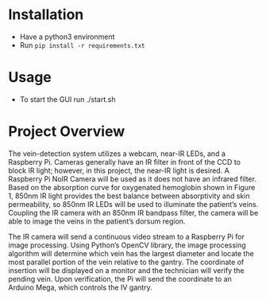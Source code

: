 # Installation

- Have a python3 environment
- Run ```pip install -r requirements.txt```

# Usage

- To start the GUI run ./start.sh

# Project Overview 

The vein-detection system utilizes a webcam, near-IR LEDs, and a Raspberry Pi. Cameras generally have an IR filter in
front of the CCD to block IR light; however, in this project, the near-IR light is desired. A Raspberry Pi NoIR Camera
will be used as it does not have an infrared filter. Based on the absorption curve for oxygenated hemoglobin shown in
Figure 1, 850nm IR light provides the best balance between absorptivity and skin permeability, so 850nm IR LEDs will be
used to illuminate the patient’s veins. Coupling the IR camera with an 850nm IR bandpass filter, the camera will be able
to image the veins in the patient’s dorsum region.

The IR camera will send a continuous video stream to a Raspberry Pi for image processing. Using Python’s OpenCV library,
the image processing algorithm will determine which vein has the largest diameter and locate the most parallel portion
of the vein relative to the gantry. The coordinate of insertion will be displayed on a monitor and the technician will
verify the pending vein. Upon verification, the Pi will send the coordinate to an Arduino Mega, which controls the IV
gantry.
